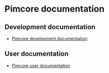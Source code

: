 # Pimcore documentation

## Development documentation

* [Pimcore development documentation](./Development_Documentation/README.md) 

## User documentation

* [Pimcore user documentation](./User_Documentation/README.md) 